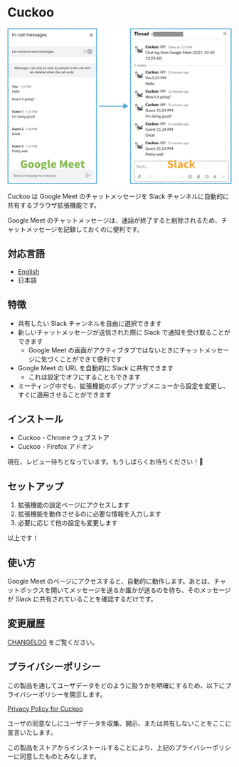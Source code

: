 # Cuckoo
![Google Meet to Slack](/img/google_meet_to_slack.png)

Cuckoo は Google Meet のチャットメッセージを Slack チャンネルに自動的に共有するブラウザ拡張機能です。

Google Meet のチャットメッセージは、通話が終了すると削除されるため、チャットメッセージを記録しておくのに便利です。

## 対応言語
* [English](/README/en.md)
* 日本語

## 特徴
* 共有したい Slack チャンネルを自由に選択できます
* 新しいチャットメッセージが送信された際に Slack で通知を受け取ることができます
    * Google Meet の画面がアクティブタブではないときにチャットメッセージに気づくことができて便利です
* Google Meet の URL を自動的に Slack に共有できます
    * これは設定でオフにすることもできます
* ミーティング中でも、拡張機能のポップアップメニューから設定を変更し、すぐに適用させることができます

## インストール
* Cuckoo - Chrome ウェブストア
* Cuckoo - Firefox アドオン

現在、レビュー待ちとなっています。もうしばらくお待ちください！🙏

## セットアップ
1. 拡張機能の設定ページにアクセスします
2. 拡張機能を動作させるのに必要な情報を入力します
3. 必要に応じて他の設定も変更します

以上です！

## 使い方
Google Meet のページにアクセスすると、自動的に動作します。あとは、チャットボックスを開いてメッセージを送るか誰かが送るのを待ち、そのメッセージが Slack に共有されていることを確認するだけです。

## 変更履歴
[CHANGELOG](/CHANGELOG/ja.md) をご覧ください。

## プライバシーポリシー
この製品を通してユーザデータをどのように扱うかを明確にするため、以下にプライバシーポリシーを開示します。

[Privacy Policy for Cuckoo](https://www.freeprivacypolicy.com/live/7e46ca5d-46df-4134-9e11-02addfba616b)

ユーザの同意なしにユーザデータを収集、開示、または共有しないことをここに宣言いたします。

この製品をストアからインストールすることにより、上記のプライバシーポリシーに同意したものとみなします。
